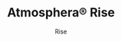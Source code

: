 ---
title: "Atmosphera® Rise"
image_primary: "img/Arktura-Atmosphera-Rise-Standard-Ceiling-Feature-Image-v2-1600x1600.png"
image_secondary: "img/Arktura-Atmosphera-Rise-Starr-Hill-Richmond-Richmond-VA_WEB_3.jpg"
description: "Rise%u2019s%20ceiling%20baffles%20form%20a%20faceted%20series%20of%20geometric%20planes%2C%20it%u2019s%20sharp%20angles%20keep%20your%20eye%20engaged%20along%20its%20path%20as%20it%20continues%20to%20cut%20back%20and%20forth%20peeling%20away%20new%20layers.%20But%20don%u2019t%20worry%2C%20the%20path%20is%20a%20quiet%20one%20thanks%20to%20the%20Soft%20Sound%AE%20fins%20which%20provide%20acoustic%20control%20to%20any%20space%20on%20Rise%u2019s%20trail."
designer: "Arktura"
subtitle: "Rise"
href: "https://arktura.com/product/atmosphera-standard-rise/"
tags: 
  - "arktura"
  - "Acoustic"
  - "Ceiling Baffles"
  - "ceiling-baffles"
category: "ceiling-baffles"
manufacturer: "Arktura"
slug: "/manufacturers/arktura/ceiling-baffles/arktura-atmosphera-rise"
---